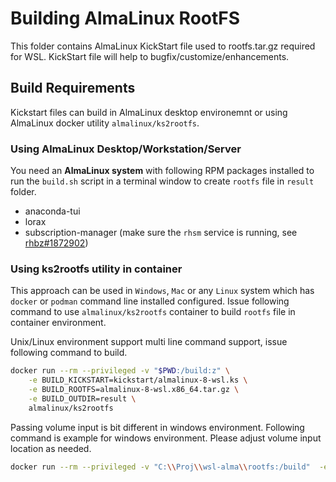 # Building AlmaLinux RootFS

This folder contains AlmaLinux KickStart file used to rootfs.tar.gz  required for WSL. KickStart file will help to bugfix/customize/enhancements.

## Build Requirements

Kickstart files can build in AlmaLinux desktop environemnt or using AlmaLinux docker utility `almalinux/ks2rootfs`.

### Using AlmaLinux Desktop/Workstation/Server

You need an **AlmaLinux system** with following RPM packages installed to run the `build.sh` script in a terminal window to create `rootfs` file in `result` folder.

* anaconda-tui
* lorax
* subscription-manager (make sure the `rhsm` service is running, see [rhbz#1872902](https://bugzilla.redhat.com/show_bug.cgi?id=1872902))

### Using ks2rootfs utility in container

This approach can be used in `Windows`, `Mac` or any `Linux` system which has `docker` or `podman` command line installed configured. Issue following command to use `almalinux/ks2rootfs` container to build `rootfs` file in container environment.

Unix/Linux environment support multi line command support, issue following command to build.

```sh
docker run --rm --privileged -v "$PWD:/build:z" \
    -e BUILD_KICKSTART=kickstart/almalinux-8-wsl.ks \
    -e BUILD_ROOTFS=almalinux-8-wsl.x86_64.tar.gz \
    -e BUILD_OUTDIR=result \
    almalinux/ks2rootfs
```

Passing volume input is bit different in windows environment. Following command is example for windows environment. Please adjust  volume input location as needed.

```sh
docker run --rm --privileged -v "C:\\Proj\\wsl-alma\\rootfs:/build"  -e BUILD_KICKSTART=kickstart/almalinux-8-wsl.ks -e BUILD_ROOTFS=almalinux-8-wsl.x86_64.tar.gz -e BUILD_OUTDIR=result almalinux/ks2rootfs
```